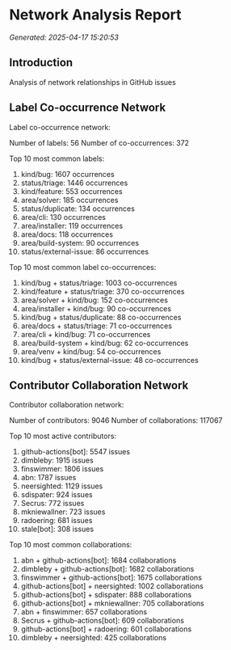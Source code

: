 # Network Analysis Report

*Generated: 2025-04-17 15:20:53*

## Introduction

Analysis of network relationships in GitHub issues

## Label Co-occurrence Network

Label co-occurrence network:

Number of labels: 56
Number of co-occurrences: 372

Top 10 most common labels:

1. kind/bug: 1607 occurrences
2. status/triage: 1446 occurrences
3. kind/feature: 553 occurrences
4. area/solver: 185 occurrences
5. status/duplicate: 134 occurrences
6. area/cli: 130 occurrences
7. area/installer: 119 occurrences
8. area/docs: 118 occurrences
9. area/build-system: 90 occurrences
10. status/external-issue: 86 occurrences

Top 10 most common label co-occurrences:

1. kind/bug + status/triage: 1003 co-occurrences
2. kind/feature + status/triage: 370 co-occurrences
3. area/solver + kind/bug: 152 co-occurrences
4. area/installer + kind/bug: 90 co-occurrences
5. kind/bug + status/duplicate: 88 co-occurrences
6. area/docs + status/triage: 71 co-occurrences
7. area/cli + kind/bug: 71 co-occurrences
8. area/build-system + kind/bug: 62 co-occurrences
9. area/venv + kind/bug: 54 co-occurrences
10. kind/bug + status/external-issue: 48 co-occurrences


## Contributor Collaboration Network

Contributor collaboration network:

Number of contributors: 9046
Number of collaborations: 117067

Top 10 most active contributors:

1. github-actions[bot]: 5547 issues
2. dimbleby: 1915 issues
3. finswimmer: 1806 issues
4. abn: 1787 issues
5. neersighted: 1129 issues
6. sdispater: 924 issues
7. Secrus: 772 issues
8. mkniewallner: 723 issues
9. radoering: 681 issues
10. stale[bot]: 308 issues

Top 10 most common collaborations:

1. abn + github-actions[bot]: 1684 collaborations
2. dimbleby + github-actions[bot]: 1682 collaborations
3. finswimmer + github-actions[bot]: 1675 collaborations
4. github-actions[bot] + neersighted: 1002 collaborations
5. github-actions[bot] + sdispater: 888 collaborations
6. github-actions[bot] + mkniewallner: 705 collaborations
7. abn + finswimmer: 657 collaborations
8. Secrus + github-actions[bot]: 609 collaborations
9. github-actions[bot] + radoering: 601 collaborations
10. dimbleby + neersighted: 425 collaborations


